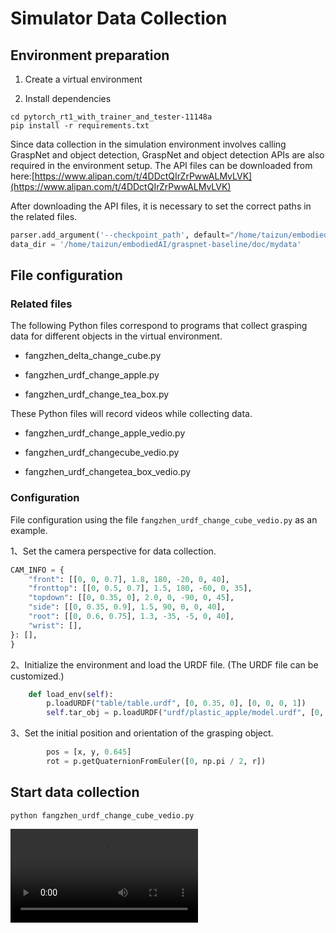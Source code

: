# Simulator Data Collection

## Environment preparation

1. Create a virtual environment

2. Install dependencies

```shell
cd pytorch_rt1_with_trainer_and_tester-11148a
pip install -r requirements.txt
```

Since data collection in the simulation environment involves calling GraspNet and object detection, GraspNet and object detection APIs are also required in the environment setup. The API files can be downloaded from here:[https://www.alipan.com/t/4DDctQIrZrPwwALMvLVK](https://www.alipan.com/t/4DDctQIrZrPwwALMvLVK)

After downloading the API files, it is necessary to set the correct paths in the related files.

```python
parser.add_argument('--checkpoint_path', default="/home/taizun/embodiedAI/graspnet-baseline/checkpoint-rs.tar",help='Model checkpoint path')
data_dir = '/home/taizun/embodiedAI/graspnet-baseline/doc/mydata'
```

## File configuration

### Related files

The following Python files correspond to programs that collect grasping data for different objects in the virtual environment. 

- fangzhen_delta_change_cube.py

- fangzhen_urdf_change_apple.py

- fangzhen_urdf_change_tea_box.py

These Python files will record videos while collecting data.

- fangzhen_urdf_change_apple_vedio.py

- fangzhen_urdf_changecube_vedio.py

- fangzhen_urdf_changetea_box_vedio.py

### Configuration

File configuration using the file `fangzhen_urdf_change_cube_vedio.py` as an example.

1、Set the camera perspective for data collection.

```python
CAM_INFO = {
    "front": [[0, 0, 0.7], 1.8, 180, -20, 0, 40],
    "fronttop": [[0, 0.5, 0.7], 1.5, 180, -60, 0, 35],
    "topdown": [[0, 0.35, 0], 2.0, 0, -90, 0, 45],
    "side": [[0, 0.35, 0.9], 1.5, 90, 0, 0, 40],
    "root": [[0, 0.6, 0.75], 1.3, -35, -5, 0, 40],
    "wrist": [],
}: [],
}
```

2、Initialize the environment and load the URDF file. (The URDF file can be customized.)

```python
    def load_env(self):
        p.loadURDF("table/table.urdf", [0, 0.35, 0], [0, 0, 0, 1])
        self.tar_obj = p.loadURDF("urdf/plastic_apple/model.urdf", [0, 0, 0], globalScaling=0.75)
```

3、Set the initial position and orientation of the grasping object.

```python
        pos = [x, y, 0.645]
        rot = p.getQuaternionFromEuler([0, np.pi / 2, r])
```

## Start data collection

```shell
python fangzhen_urdf_change_cube_vedio.py
```

<video src="../vedio/Simulator_Data_Collection.mp4" controls></video>


